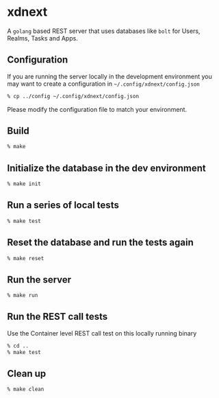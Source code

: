 # xdnext

A `golang` based REST server that uses databases like `bolt` for Users, Realms, Tasks and Apps. 

## Configuration 

If you are running the server locally in the development environment 
you may want to create a configuration in `~/.config/xdnext/config.json`

```bash
% cp ../config ~/.config/xdnext/config.json
```

Please modify the configuration file to match your environment.

## Build

```bash
% make
```

## Initialize the database in the dev environment

```bash
% make init
```

## Run a series of local tests 

```bash
% make test
```

## Reset the database and run the tests again

```bash
% make reset
```

## Run the server

```bash
% make run
```

## Run the REST call tests
Use the Container level REST call test on this locally running binary 

```bash
% cd ..
% make test
```

## Clean up

```bash
% make clean
```

